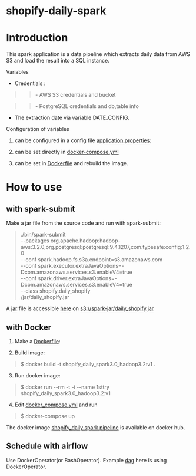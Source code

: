 # shopify-daily-spark

Introduction
============
This spark application is a data pipeline which extracts daily data from AWS S3 and load the result into a SQL instance. 

Variables 

*  Credentials :
>> \- AWS S3 credentials and bucket 

>> \- PostgreSQL credentials and db,table info 

* The extraction date via variable DATE_CONFIG.

Configuration of variables

1. can be configured in a config file [application.properties](https://github.com/xiaoxiao-24/shopify-daily-spark/blob/main/src/main/scala/shopify/application.properties.example):

2. can be set directly in [docker-compose.yml](https://github.com/xiaoxiao-24/shopify-daily-spark/blob/main/docker-compose.yml) 

3. can be set in [Dockerfile](https://github.com/xiaoxiao-24/shopify-daily-spark/blob/main/Dockerfile) and rebuild the image.


How to use
============

with spark-submit
----
Make a jar file from the source code and run with spark-submit:
> ./bin/spark-submit \
--packages org.apache.hadoop:hadoop-aws:3.2.0,org.postgresql:postgresql:9.4.1207,com.typesafe:config:1.2.0 \
--conf spark.hadoop.fs.s3a.endpoint=s3.amazonaws.com \
--conf spark.executor.extraJavaOptions=-Dcom.amazonaws.services.s3.enableV4=true \
--conf spark.driver.extraJavaOptions=-Dcom.amazonaws.services.s3.enableV4=true \
--class shopify.daily_shopify \
/jar/daily_shopify.jar

A [jar](https://spark-jar.s3.eu-north-1.amazonaws.com/daily_shopify.jar) file is accessible [here](https://spark-jar.s3.eu-north-1.amazonaws.com/daily_shopify.jar) on <s3://spark-jar/daily_shopify.jar>


with Docker
------------------
1. Make a [Dockerfile](https://github.com/xiaoxiao-24/shopify-daily-spark/blob/main/Dockerfile):

2. Build image:
> $ docker build -t shopify_daily_spark3.0_hadoop3.2:v1 .
>
3. Run docker image:
> $ docker run --rm -t -i --name 1sttry shopify_daily_spark3.0_hadoop3.2:v1
>
4. Edit [docker_compose.yml](https://github.com/xiaoxiao-24/shopify-daily-spark/blob/main/docker-compose.yml) and run
> $ docker-compose up
>

The docker image [shopify_daily spark pipeline](https://hub.docker.com/repository/docker/xiaoxiaorey/shopify_daily_spark3.0_hadoop3.2) is available on docker hub.

Schedule with airflow
---------------------
Use DockerOperator(or BashOperator).
Example [dag](https://github.com/xiaoxiao-24/shopify-daily-spark/blob/main/test_dag_shopify_spark.py) here is using DockerOperator.

